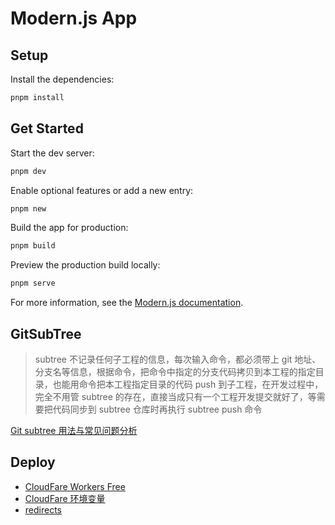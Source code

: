 # Modern.js App

## Setup

Install the dependencies:

```bash
pnpm install
```

## Get Started

Start the dev server:

```bash
pnpm dev
```

Enable optional features or add a new entry:

```bash
pnpm new
```

Build the app for production:

```bash
pnpm build
```

Preview the production build locally:

```bash
pnpm serve
```

For more information, see the [Modern.js documentation](https://modernjs.dev/en).

## GitSubTree

> subtree 不记录任何子工程的信息，每次输入命令，都必须带上 git 地址、分支名等信息，根据命令，把命令中指定的分支代码拷贝到本工程的指定目录，也能用命令把本工程指定目录的代码 push 到子工程，在开发过程中，完全不用管 subtree 的存在，直接当成只有一个工程开发提交就好了，等需要把代码同步到 subtree 仓库时再执行 subtree push 命令

[Git subtree 用法与常见问题分析](https://zhuanlan.zhihu.com/p/253148857)

## Deploy

- [CloudFare Workers Free](https://www.cloudflare.com/zh-cn/plans/developer-platform/)
- [CloudFare 环境变量](https://developers.cloudflare.com/pages/configuration/build-image/#supported-languages-and-tools)
- [redirects](https://developers.cloudflare.com/pages/configuration/redirects/)



